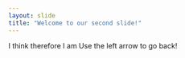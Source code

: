 ```yaml
---
layout: slide
title: "Welcome to our second slide!"
---
```

I think therefore I am
Use the left arrow to go back!
